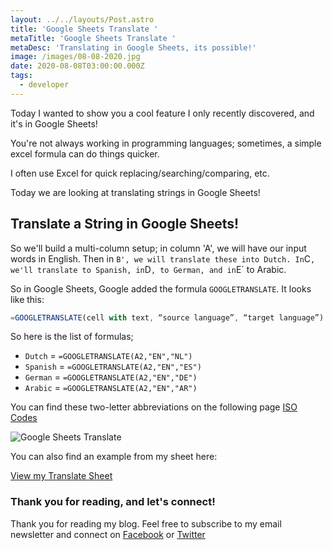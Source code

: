 ```yaml
---
layout: ../../layouts/Post.astro
title: 'Google Sheets Translate '
metaTitle: 'Google Sheets Translate '
metaDesc: 'Translating in Google Sheets, its possible!'
image: /images/08-08-2020.jpg
date: 2020-08-08T03:00:00.000Z
tags:
  - developer
---
```


Today I wanted to show you a cool feature I only recently discovered, and it's in Google Sheets!

You're not always working in programming languages; sometimes, a simple excel formula can do things quicker.

I often use Excel for quick replacing/searching/comparing, etc.

Today we are looking at translating strings in Google Sheets!

## Translate a String in Google Sheets!

So we'll build a multi-column setup; in column 'A', we will have our input words in English. Then in `B', we will translate these into Dutch. In`C`, we'll translate to Spanish, in`D`, to German, and in`E` to Arabic.

So in Google Sheets, Google added the formula `GOOGLETRANSLATE`. It looks like this:

```js
=GOOGLETRANSLATE(cell with text, “source language”, “target language”)
```

So here is the list of formulas;

- `Dutch` = `=GOOGLETRANSLATE(A2,"EN","NL")`
- `Spanish` = `=GOOGLETRANSLATE(A2,"EN","ES")`
- `German` = `=GOOGLETRANSLATE(A2,"EN","DE")`
- `Arabic` = `=GOOGLETRANSLATE(A2,"EN","AR")`

You can find these two-letter abbreviations on the following page [ISO Codes](https://www.loc.gov/standards/iso639-2/php/code_list.php)

![Google Sheets Translate](https://dev-to-uploads.s3.amazonaws.com/i/br3l2b3ws0km6hxdjfsy.gif)

You can also find an example from my sheet here:

[View my Translate Sheet](https://docs.google.com/spreadsheets/d/1Ap45D1wfJBTSVXmkzfkgSjf8BJRpk0vdJ5n2TXcbZzU/edit?usp=sharing)

### Thank you for reading, and let's connect!

Thank you for reading my blog. Feel free to subscribe to my email newsletter and connect on [Facebook](https://www.facebook.com/DailyDevTipsBlog) or [Twitter](https://twitter.com/DailyDevTips1)
